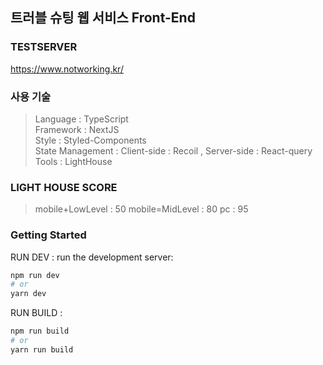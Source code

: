 ## 트러블 슈팅 웹 서비스 Front-End

### TESTSERVER
https://www.notworking.kr/

### 사용 기술

> Language : TypeScript <br/>
> Framework : NextJS <br/>
> Style : Styled-Components<br/>
> State Management : Client-side : Recoil , Server-side : React-query <br/>
> Tools : LightHouse

### LIGHT HOUSE SCORE

> mobile+LowLevel : 50
> mobile=MidLevel : 80
> pc : 95

### Getting Started

RUN DEV : run the development server:

```bash
npm run dev
# or
yarn dev
```

RUN BUILD :

```bash
npm run build
# or
yarn run build
```

